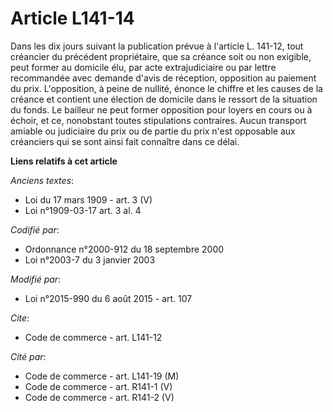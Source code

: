 # Article L141-14

Dans les dix jours suivant la publication prévue  à l'article L. 141-12, tout créancier du précédent propriétaire, que sa
créance soit ou non exigible, peut former au domicile élu, par acte extrajudiciaire ou par lettre recommandée avec demande
d'avis de réception, opposition au paiement du prix. L'opposition, à peine de nullité, énonce le chiffre et les causes de la
créance et contient une élection de domicile dans le ressort de la situation du fonds. Le bailleur ne peut former opposition
pour loyers en cours ou à échoir, et ce, nonobstant toutes stipulations contraires. Aucun transport amiable ou judiciaire du
prix ou de partie du prix n'est opposable aux créanciers qui se sont ainsi fait connaître dans ce délai.

**Liens relatifs à cet article**

_Anciens textes_:

  - Loi du 17 mars 1909 - art. 3 (V)
  - Loi n°1909-03-17 art. 3 al. 4

_Codifié par_:

  - Ordonnance n°2000-912 du 18 septembre 2000
  - Loi n°2003-7 du 3 janvier 2003

_Modifié par_:

  - Loi n°2015-990 du 6 août 2015 - art. 107

_Cite_:

  - Code de commerce - art. L141-12

_Cité par_:

  - Code de commerce - art. L141-19 (M)
  - Code de commerce - art. R141-1 (V)
  - Code de commerce - art. R141-2 (V)
